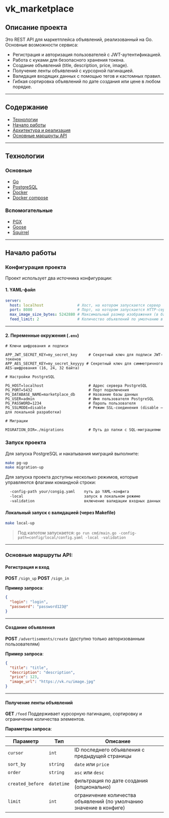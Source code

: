# vk_marketplace

## Описание проекта

Это REST API для маркетплейса объявлений, реализованный на Go. Основные возможности сервиса:

* Регистрация и авторизация пользователей с JWT-аутентификацией.
* Работа с куками для безопасного хранения токена.
* Создание объявлений (title, description, price, image).
* Получение ленты объявлений с курсорной пагинацией.
* Валидация входящих данных с помощью тегов и кастомных правил.
* Гибкая сортировка объявлений по дате создания или цене в любом порядке.


---


## Содержание
- [Технологии](#технологии)
- [Начало работы](#начало-работы)
- [Архитектура и реализация](##архитектура-и-реализация)
- [Основные маршруты API](##основные-маршруты-api)


---


## Технологии
### Основные
- [Go](https://github.com/golang/go)
- [PostgreSQL](https://github.com/postgres/postgres)
- [Docker](https://github.com/docker)
- [Docker compose](https://github.com/docker/compose)

### Вспомогательные
- [PGX](https://github.com/jackc/pgx)
- [Goose](https://github.com/pressly/goose)
- [Squirrel](https://github.com/Masterminds/squirrel)

---

## Начало работы

### Конфигурация проекта

Проект использует два источника конфигурации:

#### 1. YAML-файл

```yaml
server:
  host: localhost               # Хост, на котором запускается сервер
  port: 8080                    # Порт, на котором запускается HTTP-сервер
  max_image_size_bytes: 5242880 # Максимальный размер изображения (в байтах) — 5 МБ
  feed_limit: 2                 # Количество объявлений по умолчанию в ленте
```

---

#### 2. Переменные окружения (`.env`)

```env
# Ключи шифрования и подписи

APP_JWT_SECRET_KEY=my_secret_key     # Секретный ключ для подписи JWT-токенов
APP_AES_SECRET_KEY=my_secret_keyyyy # Секретный ключ для симметричного AES-шифрования (16, 24, 32 байта)

# Настройки PostgreSQL

PG_HOST=localhost                    # Адрес сервера PostgreSQL
PG_PORT=5432                         # Порт подключения
PG_DATABASE_NAME=marketplace_db      # Название базы данных
PG_USER=admin                        # Имя пользователя PostgreSQL
PG_PASSWORD=1234                     # Пароль пользователя
PG_SSLMODE=disable                   # Режим SSL-соединения (disable — для локальной разработки)

# Миграции

MIGRATION_DIR=./migrations           # Путь до папки с SQL-миграциями
```

### Запуск проекта
Для запуска PostgreSQL и накатывания миграций выполните:

```sh
make pg-up
make migration-up
```

Для запуска проекта доступны несколько режимов, которые управляются флагами командной строки:

```sh
  -config-path your/congig.yaml    путь до YAML-конфига
  -local                           запуск в локальном режиме
  -validation                      включение валидации входных данных
```

#### Локальный запуск **с валидацией** (через Makefile)

```bash
make local-up
```

> Под капотом запускается:
> `go run cmd/main.go -config-path=config/local/config.yaml -local -validation`

---

### Основные маршруты API:

#### Регистрация и вход

**POST** `/sign_up`
**POST** `/sign_in`

**Пример запроса**:

```json
{
  "login": "login",
  "password": "password123@"
}
```

---

#### Создание объявления

**POST** `/advertisements/create`
(доступно только авторизованным пользователям)

**Пример запроса**:

```json
{
  "title": "title",
  "description": "description",
  "price": 123,
  "image_url": "https://vk.ru/image.jpg"
}
```

---

#### Получение ленты объявлений

**GET** `/feed`
Поддерживает курсорную пагинацию, сортировку и ограничение количества элементов.

**Параметры запроса**:

| Параметр         | Тип        | Описание                                            |
| ---------------- | ---------- | --------------------------------------------------- |
| `cursor`         | `int`      | ID последнего объявления с предыдущей страницы      |
| `sort_by`        | `string`   | `date` или `price`                                  |
| `order`          | `string`   | `asc` или `desc`                                    |
| `created_before` | `datetime` | фильтрация по дате создания (опционально)           |
| `limit`          | `int`      | ограничение количества объявлений (по умолчанию значение в конфиге) |


